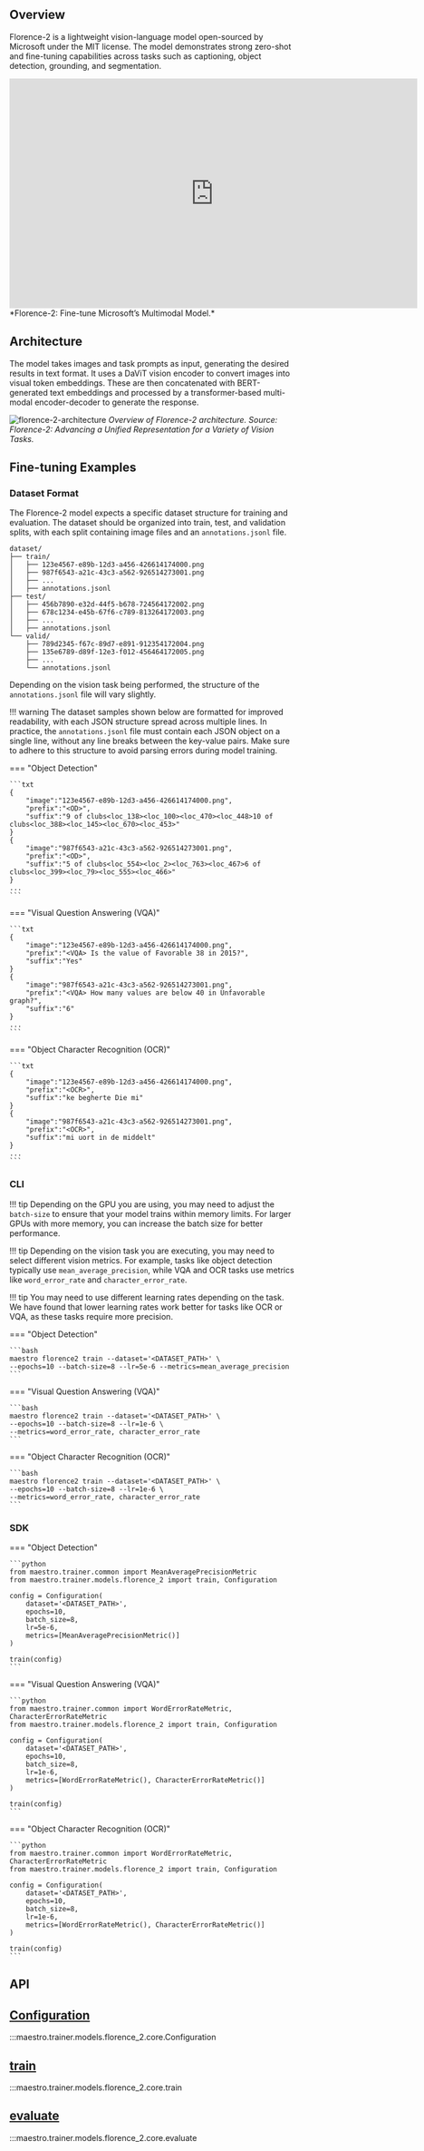 ## Overview

Florence-2 is a lightweight vision-language model open-sourced by Microsoft under the 
MIT license. The model demonstrates strong zero-shot and fine-tuning capabilities 
across tasks such as captioning, object detection, grounding, and segmentation. 

<iframe loading="lazy" width="720" height="405" src="https://www.youtube.com/embed/i3KjYgxNH6w" title="YouTube video player" frameborder="0" allow="accelerometer; autoplay; clipboard-write; encrypted-media; gyroscope; picture-in-picture; web-share" allowfullscreen> </iframe>
*Florence-2: Fine-tune Microsoft’s Multimodal Model.*

## Architecture

The model takes images and task prompts as input, generating the desired results in 
text format. It uses a DaViT vision encoder to convert images into visual token 
embeddings. These are then concatenated with BERT-generated text embeddings and 
processed by a transformer-based multi-modal encoder-decoder to generate the response.

![florence-2-architecture](https://storage.googleapis.com/com-roboflow-marketing/maestro/florence-2-architecture.webp)
*Overview of Florence-2 architecture. Source: Florence-2: Advancing a Unified Representation for a Variety of Vision Tasks.*


## Fine-tuning Examples

### Dataset Format

The Florence-2 model expects a specific dataset structure for training and evaluation.
The dataset should be organized into train, test, and validation splits, with each
split containing image files and an `annotations.jsonl` file.

```
dataset/
├── train/
│   ├── 123e4567-e89b-12d3-a456-426614174000.png
│   ├── 987f6543-a21c-43c3-a562-926514273001.png
│   ├── ...
│   ├── annotations.jsonl
├── test/
│   ├── 456b7890-e32d-44f5-b678-724564172002.png
│   ├── 678c1234-e45b-67f6-c789-813264172003.png
│   ├── ...
│   ├── annotations.jsonl
└── valid/
    ├── 789d2345-f67c-89d7-e891-912354172004.png
    ├── 135e6789-d89f-12e3-f012-456464172005.png
    ├── ...
    └── annotations.jsonl
```

Depending on the vision task being performed, the structure of the `annotations.jsonl` 
file will vary slightly.

!!! warning
    The dataset samples shown below are formatted for improved readability, with each 
    JSON structure spread across multiple lines. In practice, the `annotations.jsonl` 
    file must contain each JSON object on a single line, without any line breaks 
    between the key-value pairs. Make sure to adhere to this structure to avoid parsing 
    errors during model training.

=== "Object Detection"

    ```txt
    {
        "image":"123e4567-e89b-12d3-a456-426614174000.png",
        "prefix":"<OD>",
        "suffix":"9 of clubs<loc_138><loc_100><loc_470><loc_448>10 of clubs<loc_388><loc_145><loc_670><loc_453>"
    }
    {
        "image":"987f6543-a21c-43c3-a562-926514273001.png",
        "prefix":"<OD>",
        "suffix":"5 of clubs<loc_554><loc_2><loc_763><loc_467>6 of clubs<loc_399><loc_79><loc_555><loc_466>"
    }
    ...
    ```

=== "Visual Question Answering (VQA)"

    ```txt
    {
        "image":"123e4567-e89b-12d3-a456-426614174000.png",
        "prefix":"<VQA> Is the value of Favorable 38 in 2015?",
        "suffix":"Yes"
    }
    {
        "image":"987f6543-a21c-43c3-a562-926514273001.png",
        "prefix":"<VQA> How many values are below 40 in Unfavorable graph?",
        "suffix":"6"
    }
    ...
    ```

=== "Object Character Recognition (OCR)"

    ```txt
    {
        "image":"123e4567-e89b-12d3-a456-426614174000.png",
        "prefix":"<OCR>",
        "suffix":"ke begherte Die mi"
    }
    {
        "image":"987f6543-a21c-43c3-a562-926514273001.png",
        "prefix":"<OCR>",
        "suffix":"mi uort in de middelt"
    }
    ...
    ```

### CLI

!!! tip
    Depending on the GPU you are using, you may need to adjust the `batch-size` to 
    ensure that your model trains within memory limits. For larger GPUs with more 
    memory, you can increase the batch size for better performance.

!!! tip
    Depending on the vision task you are executing, you may need to select different 
    vision metrics. For example, tasks like object detection typically use 
    `mean_average_precision`, while VQA and OCR tasks use metrics like 
    `word_error_rate` and `character_error_rate`.

!!! tip
    You may need to use different learning rates depending on the task. We have found 
    that lower learning rates work better for tasks like OCR or VQA, as these tasks 
    require more precision.


=== "Object Detection"

    ```bash
    maestro florence2 train --dataset='<DATASET_PATH>' \
    --epochs=10 --batch-size=8 --lr=5e-6 --metrics=mean_average_precision
    ```

=== "Visual Question Answering (VQA)"

    ```bash
    maestro florence2 train --dataset='<DATASET_PATH>' \
    --epochs=10 --batch-size=8 --lr=1e-6 \
    --metrics=word_error_rate, character_error_rate
    ```

=== "Object Character Recognition (OCR)"

    ```bash
    maestro florence2 train --dataset='<DATASET_PATH>' \
    --epochs=10 --batch-size=8 --lr=1e-6 \
    --metrics=word_error_rate, character_error_rate
    ```

### SDK

=== "Object Detection"

    ```python
    from maestro.trainer.common import MeanAveragePrecisionMetric
    from maestro.trainer.models.florence_2 import train, Configuration
    
    config = Configuration(
        dataset='<DATASET_PATH>',
        epochs=10,
        batch_size=8,
        lr=5e-6,
        metrics=[MeanAveragePrecisionMetric()]
    )
    
    train(config)
    ```

=== "Visual Question Answering (VQA)"

    ```python
    from maestro.trainer.common import WordErrorRateMetric, CharacterErrorRateMetric
    from maestro.trainer.models.florence_2 import train, Configuration
    
    config = Configuration(
        dataset='<DATASET_PATH>',
        epochs=10,
        batch_size=8,
        lr=1e-6,
        metrics=[WordErrorRateMetric(), CharacterErrorRateMetric()]
    )
    
    train(config)
    ```

=== "Object Character Recognition (OCR)"

    ```python
    from maestro.trainer.common import WordErrorRateMetric, CharacterErrorRateMetric
    from maestro.trainer.models.florence_2 import train, Configuration
    
    config = Configuration(
        dataset='<DATASET_PATH>',
        epochs=10,
        batch_size=8,
        lr=1e-6,
        metrics=[WordErrorRateMetric(), CharacterErrorRateMetric()]
    )
    
    train(config)
    ```

## API

<div class="md-typeset">
    <h2><a href="#maestro.trainer.models.florence_2.core.Configuration">Configuration</a></h2>
</div>

:::maestro.trainer.models.florence_2.core.Configuration

<div class="md-typeset">
    <h2><a href="#maestro.trainer.models.florence_2.core.train">train</a></h2>
</div>

:::maestro.trainer.models.florence_2.core.train

<div class="md-typeset">
    <h2><a href="#maestro.trainer.models.florence_2.core.evaluate">evaluate</a></h2>
</div>

:::maestro.trainer.models.florence_2.core.evaluate
